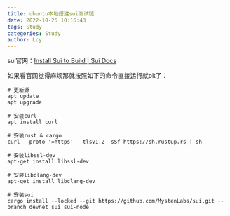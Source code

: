```yaml
---
title: ubuntu本地搭建sui测试链
date: 2022-10-25 10:16:43
tags: Study
categories: Study
author: Lcy
---
```


 sui官网：[Install Sui to Build | Sui Docs](https://docs.sui.io/build/install)

如果看官网觉得麻烦那就按照如下的命令直接运行就ok了：

```shell
# 更新源
apt update
apt upgrade

# 安装curl
apt install curl

# 安装rust & cargo
curl --proto '=https' --tlsv1.2 -sSf https://sh.rustup.rs | sh

# 安装libssl-dev
apt-get install libssl-dev

# 安装libclang-dev
apt-get install libclang-dev

# 安装sui 
cargo install --locked --git https://github.com/MystenLabs/sui.git --branch devnet sui sui-node

```

